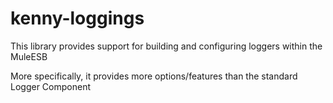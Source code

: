 kenny-loggings
========================

This library provides support for building and configuring loggers within the MuleESB

More specifically, it provides more options/features than the standard Logger Component